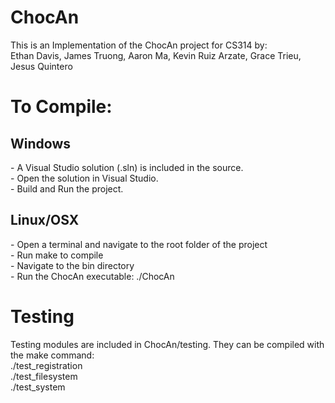 # ChocAn
This is an Implementation of the ChocAn project for CS314 by:<br>
Ethan Davis, James Truong, Aaron Ma, Kevin Ruiz Arzate, Grace Trieu, Jesus Quintero

<h1>To Compile:</h1>
<h2>Windows</h2>
- A Visual Studio solution (.sln) is included in the source.<br>
- Open the solution in Visual Studio.<br>
- Build and Run the project.<br>

<h2>Linux/OSX</h2>
- Open a terminal and navigate to the root folder of the project<br>
- Run make to compile<br>
- Navigate to the bin directory<br>
- Run the ChocAn executable: ./ChocAn<br>

<h1>Testing</h1>
Testing modules are included in ChocAn/testing. They can be compiled with the make command:<br>
./test_registration<br>
./test_filesystem<br>
./test_system<br>
